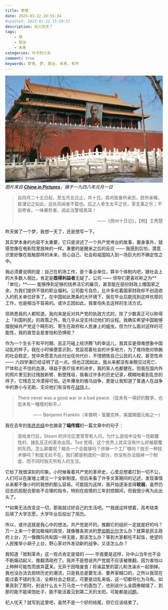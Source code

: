 ```yaml
---
title: 梦境
date: 2025-03-22 20:55:34
#updated: 2023-01-22 15:59:52
description: 杞人忧天？
tags: 
    - 梦
    - 政治
    - 未来
categories: 叶子的小文
comment: true
keywords: 梦境, 梦, 政治, 未来, 和平
---
```


![cover](/images/a-dream/cover.jpg)_图片来自 [**China in Pictures**](https://x.com/tongbingxue/status/1893665856350978342/)，摄于一九四八年元月一日_

> 自四月二十五日起，至五月五日止，共十日。其间皆身所亲历，目所亲睹，故漫记之如此，远处风闻者不载也。后之人幸生太平之世，享无事之乐；不自修省，一味暴殄者，阅此当警惕焉耳！
>
> <p align="right">——《扬州十日记》，【明】王秀楚</p>

<!-- more -->

昨天做了一个梦，我想一天了，还是想写一下。

其实梦本身的内容不太重要，它只是讲述了一个共产党垮台的故事，置身事外，就感觉像在电影院里放映的一样。重要的是醒来之后的反应 —— 我感到后怕，潜意识里好像在抵触那样的未来，担心自己、社会和祖国陷入到一场巨大的不确定性之中。

我必须要说明的是：自己在机场工作，是个事业单位，算半个体制内吧，跟社会上的大多数人相比，肯定是**既得利益者**无疑了。公司 —— 领导们更喜欢称之为**「单位」**—— 能够挣到足够的钱养活它的雇员，甚至能在部份财政上缴国家之余，为我们提供不错的职业福利。公司盈亏自负，比许多吃着国家财政却不创造收入的机关单位好多了。在中国如此萧条的大环境下，我在毕业后能找到这样优厚的工作，也是相当不容易的。或许正因如此，我害怕失去这样的生活方式。

但熟悉我的人都知道，我向来是反对共产党的执政方式的，除了少数真正可以称得上「利国利民」的政策之外，我几乎从没支持过他们的议程。我确实希望中国能够摆脱掉共产党这个畸形的、寄生在政府和人民身上的蛆虫，但为什么面对这样的可能性，我的直觉会是害怕和恐惧呢？

作为一个生长于和平时期、且正巧碰上经济腾飞的幸运儿，我其实是很难想象中国动乱的样子。我在小时候便意识到，党监视着社会的许多地方，为了维持绝对铁腕的社会稳定，党中央愿意为此付出任何代价，不惜牺牲自己公民的人权，甚至性命 —— 六四学潮已经证明了这一点。但也正因如此，我从来都没有亲眼见过死亡、尸体和止不住的血液，得益于医疗技术的进步，我的家人也都健在。但我在国内外的照片里见到过残肢断臂、断壁残垣，我看过许多的历史记录，模糊地看到乱世的样子，它残忍又冷漠得可怕。近年爆发的俄乌战争，更是让我知道了普通人在战争中的渺小与无助，无论他们有没有在[战场](https://www.abc.net.au/chinese/2025-02-11/ukraine-drone-warfare-russia-secret-bunker-four-corners/104919432/)上。

> There never was a good war or a bad peace.（從未有一場好的戰爭，也從未有一種壞的和平。）
>
> <p align="right">—— Benjamin Franklin（本傑明・富蘭克林，美國開國元勛之一）</p>

我在去年的[年终总结](https://mskclover.com/2024/12/31/2024-final-summary/)中也摘录了**端传媒**的一篇文章中的句子：

> 游戏发行后，Steam 的评论区里常常有人问，为什么游戏中没有一场颠覆性的、拨乱反正的革命出现。Ted 觉得，这个世界上其实没有什么好被颠覆的东西。怎么颠覆呢？暗杀一个总裁够吗？炸掉一个工厂够吗？毁灭一种技术够吗？制度无处不在，我们都是制度的一部分，你没有办法毁掉一个制度、而不同时毁灭所有人的生活。

它给了我很深刻的印象。小时候看着共产党的革命史，心里总想着打到一切不公，人们可以在废墟上建立一个全新制度。但后来看了许多文革期间的记述，发现事情从来都不像小时的我想的那么容易。可能因为这样，我开始逐渐变得**软弱**，虽然仍旧去抗拒配合那些不合理的指令，特别在疫情的三年封控期间，但我很少再为此出头了。

**如果无法改变这一切，那我就过好自己的生活吧。**我就这样想着，高考结束后填了大学志愿，大学毕业后投出了简历。

所以，或许这就是我心中的想法。共产党是坏的，推翻它的组织一定就是好的吗？万一上来一个更加极端的政党，就像雅各宾派的[罗伯斯比尔](https://zh.wikipedia.org/wiki/馬克西米連·羅伯斯比爾/)怎么办？就算是民主政府上台，万一像魏玛共和国一样无能，那该怎么办？等到大家都吃不起饭，绝望的人民推举小胡子上台，野心家对外发动新的战争，又该怎么办？

我知道「抵制革命」这一观点肯定是错的 —— 毕竟要是这样，孙中山当年也不会不断煽动起义、推翻清政府了。我并不是想说共产党就不应该被推翻，因为害怕以上种种可能性而放弃**正义**，无异于因噎废食 / 将澡盆里的婴儿和洗澡水一起倒掉。我也没办法去扭转历史的潮流，只是我总是要生活、要养家糊口的，之所以我现在能过着不错的生活，全赖社会之稳定。可要是动乱来临，这一切都将化为乌有。如果真到了那时，别说什么五十万马克一个的面包了，也别说什么金圆券糊墙了，到那时能不能填饱肚子，能不能活着见到第二天的太阳，可能都是[问题](https://en.wikipedia.org/wiki/Siege_of_Sarajevo/)。

杞人忧天？就写到这里吧，虽然不是一个好的结尾，但它应该结束了。

















